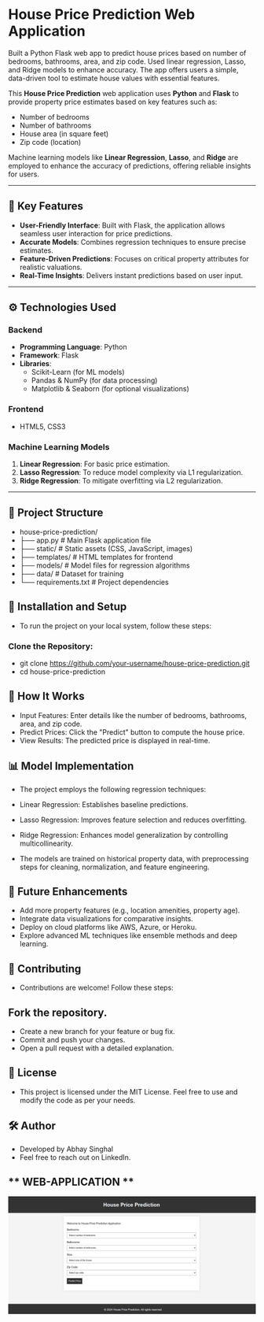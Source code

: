 # House Price Prediction Web Application

Built a Python Flask web app to predict house prices based on number of bedrooms, bathrooms, area, and zip code. Used linear regression, Lasso, and Ridge models to enhance accuracy. The app offers users a simple, data-driven tool to estimate house values with essential features.



This **House Price Prediction** web application uses **Python** and **Flask** to provide property price estimates based on key features such as:

- Number of bedrooms
- Number of bathrooms
- House area (in square feet)
- Zip code (location)

Machine learning models like **Linear Regression**, **Lasso**, and **Ridge** are employed to enhance the accuracy of predictions, offering reliable insights for users.

---

## 🌟 Key Features

- **User-Friendly Interface**: Built with Flask, the application allows seamless user interaction for price predictions.
- **Accurate Models**: Combines regression techniques to ensure precise estimates.
- **Feature-Driven Predictions**: Focuses on critical property attributes for realistic valuations.
- **Real-Time Insights**: Delivers instant predictions based on user input.

---

## ⚙️ Technologies Used

### Backend
- **Programming Language**: Python
- **Framework**: Flask
- **Libraries**: 
  - Scikit-Learn (for ML models)
  - Pandas & NumPy (for data processing)
  - Matplotlib & Seaborn (for optional visualizations)

### Frontend
- HTML5, CSS3

### Machine Learning Models
1. **Linear Regression**: For basic price estimation.
2. **Lasso Regression**: To reduce model complexity via L1 regularization.
3. **Ridge Regression**: To mitigate overfitting via L2 regularization.

---

## 📂 Project Structure


- house-price-prediction/
- ├── app.py                 # Main Flask application file
- ├── static/                # Static assets (CSS, JavaScript, images)
- ├── templates/             # HTML templates for frontend
- ├── models/                # Model files for regression algorithms
- ├── data/                  # Dataset for training
- └── requirements.txt       # Project dependencies



## 🚀 Installation and Setup

- To run the project on your local system, follow these steps:

### Clone the Repository:

- git clone https://github.com/your-username/house-price-prediction.git
- cd house-price-prediction


## 🔧 How It Works
- Input Features: Enter details like the number of bedrooms, bathrooms, area, and zip code.
- Predict Prices: Click the "Predict" button to compute the house price.
- View Results: The predicted price is displayed in real-time.


## 📊 Model Implementation
- The project employs the following regression techniques:

- Linear Regression: Establishes baseline predictions.
- Lasso Regression: Improves feature selection and reduces overfitting.
- Ridge Regression: Enhances model generalization by controlling multicollinearity.
- The models are trained on historical property data, with preprocessing steps for cleaning, normalization, and feature engineering.

## 🌱 Future Enhancements
- Add more property features (e.g., location amenities, property age).
- Integrate data visualizations for comparative insights.
- Deploy on cloud platforms like AWS, Azure, or Heroku.
- Explore advanced ML techniques like ensemble methods and deep learning.

## 🤝 Contributing
- Contributions are welcome! Follow these steps:

## Fork the repository.
- Create a new branch for your feature or bug fix.
- Commit and push your changes.
- Open a pull request with a detailed explanation.


## 📜 License
- This project is licensed under the MIT License. Feel free to use and modify the code as per your needs.

  

## 🛠️ Author
- Developed by Abhay Singhal
- Feel free to reach out on LinkedIn.








## ** WEB-APPLICATION **

![Project Screenshot](Images/Landing_Page.png)






